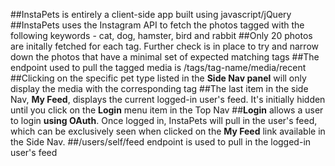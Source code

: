 ##InstaPets is entirely a client-side app built using javascript/jQuery</li>
##InstaPets uses the Instagram API to fetch the photos tagged with the following keywords - cat, dog, hamster, bird and rabbit</li>
##Only 20 photos are initally fetched for each tag. Further check is in place to try and narrow down the photos that have a minimal set of expected matching tags</li>
##The endpoint used to pull the tagged media is <span class="label label-default">/tags/tag-name/media/recent</span></li>
##Clicking on the specific pet type listed in the <strong>Side Nav panel</strong> will only display the media with the corresponding tag</li>
##The last item in the side Nav, <strong>My Feed</strong>, displays the current logged-in user's feed. It's initially hidden until you click on the <strong>Login</strong> menu item in the Top Nav</li>
##<strong>Login</strong> allows a user to login <strong>using OAuth</strong>. Once logged in, InstaPets will pull in the user's feed, which can be exclusively seen when clicked on the <strong>My Feed</strong> link available in the Side Nav.</li>
##<span class="label label-default">/users/self/feed</span> endpoint is used to pull in the logged-in user's feed</li>
